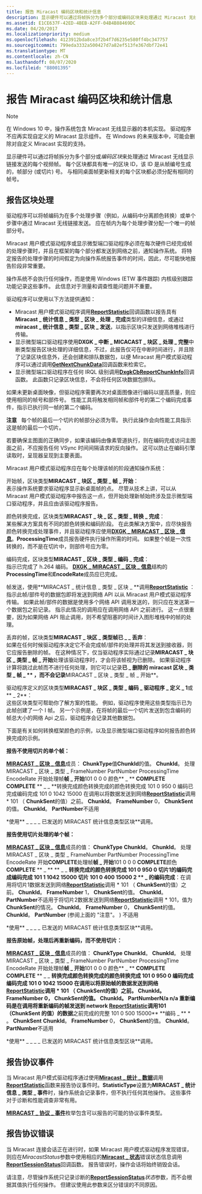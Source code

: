 ```yaml
---
title: 报告 Miracast 编码区块和统计信息
description: 显示硬件可以通过将帧拆分为多个部分或编码区块来处理通过 Miracast 无线显示链接发送的每个视频帧。
ms.assetid: E1CE637F-42ED-4BEB-A2FF-04B4B88469DC
ms.date: 04/20/2017
ms.localizationpriority: medium
ms.openlocfilehash: 4123912bda8ce3f2b4f7d6235e580ff4bc347757
ms.sourcegitcommit: 799eda3332a500427d7a82ef513fe367dbf72e41
ms.translationtype: MT
ms.contentlocale: zh-CN
ms.lasthandoff: 08/07/2020
ms.locfileid: "88001395"
---
```

# <a name="reporting-miracast-encode-chunks-and-statistics"></a>报告 Miracast 编码区块和统计信息

> [!NOTE]
> 在 Windows 10 中，操作系统包含 Miracast 无线显示器的本机实现。 驱动程序不应再实现自定义的 Miracast 显示组件。 在 Windows 的未来版本中，可能会删除对自定义 Miracast 实现的支持。

显示硬件可以通过将帧拆分为多个部分或*编码区块*来处理通过 Miracast 无线显示链接发送的每个视频帧。 每个区块都具有唯一的区块 ID，该 ID 是从帧编号生成的，帧部分 (或切片) 号。 与相同桌面帧更新相关的每个区块都必须分配有相同的帧号。

## <a name="span-idreporting_chunk_processingspanspan-idreporting_chunk_processingspanspan-idreporting_chunk_processingspanreporting-chunk-processing"></a><span id="Reporting_chunk_processing"></span><span id="reporting_chunk_processing"></span><span id="REPORTING_CHUNK_PROCESSING"></span>报告区块处理


驱动程序可以将帧编码为在多个处理步骤（例如，从编码中分离颜色转换）或单个步骤中通过 Miracast 无线链接发送。 应在帧内为每个处理步骤分配一个唯一的帧部分号。

Miracast 用户模式驱动程序或显示微型端口驱动程序必须在每次硬件已经完成帧的处理步骤时，并且在框架的每个部分都发送到网络之前，通知操作系统。 将特定报告的处理步骤的时间假定为向操作系统报告事件的时间，因此，尽可能快地报告阶段非常重要。

操作系统不会执行任何操作，而是使用 Windows (ETW 事件跟踪) 内核级别跟踪功能记录这些事件。 此信息对于测量和调查性能问题并不重要。

驱动程序可以使用以下方法提供通知：

-   Miracast 用户模式驱动程序调用[**ReportStatistic**](https://docs.microsoft.com/windows-hardware/drivers/ddi/netdispumdddi/nc-netdispumdddi-pfn_report_statistic)回调函数以报告具有**Miracast \_ 统计信息 \_ 类型 \_ 区块 \_ 处理 \_ 完成**类型的详细信息，或通过**miracast \_ 统计信息 \_ 类型 \_ 区块 \_ 发送**，以指示区块只发送到网络堆栈进行传输。
-   显示微型端口驱动程序使用**DXGK \_ 中断 \_ MICACAST \_ 块区 \_ 处理 \_ 完整**中断类型报告区块处理的详细信息，不过，此报告仅可在中断时间进行，并且除了记录区块信息外，还会创建和排队数据包，以便 Miracast 用户模式驱动程序可以通过调用[**GetNextChunkData**](https://docs.microsoft.com/windows-hardware/drivers/ddi/netdispumdddi/nc-netdispumdddi-pfn_get_next_chunk_data)回调函数来检索它。
-   显示微型端口驱动程序在任何 IRQL 级别调用[**DxgkCbReportChunkInfo**](https://docs.microsoft.com/windows-hardware/drivers/ddi/dispmprt/nc-dispmprt-dxgkcb_miracast_report_chunk_info)回调函数。 此函数只记录区块信息，不会将任何区块数据包排队。

如果未更新桌面映像，但驱动程序需要再次对桌面图像进行编码以提高质量，则应使用相同的帧号和部件号。 性能工具将触发相同帧和部件号的第二个编码完成事件，指示已执行同一帧的第二个编码。

**注意**   每个帧的最后一个切片的帧部分必须为零。 执行此操作会向性能工具指示这是帧的最后一个切片。

 

若要确保主图面的正确同步，如果该编码由像素管道执行，则在编码完成访问主图面之前，不应报告任何 VSync 时间间隔请求的反向操作。 这可以防止在编码引擎读取时，呈现器呈现到主要表面。

Miracast 用户模式驱动程序应在每个处理该帧的阶段通知操作系统：

<span id="Start_frame__chunk_type__MIRACAST_CHUNK_TYPE_FRAME_START_"></span><span id="start_frame__chunk_type__miracast_chunk_type_frame_start_"></span><span id="START_FRAME__CHUNK_TYPE__MIRACAST_CHUNK_TYPE_FRAME_START_"></span>开始帧，区块类型**MIRACAST \_ 块区 \_ 类型 \_ 帧 \_ 开始**：  
表示操作系统要求驱动程序显示新桌面帧的点。 尽管从技术上讲，可以从 Miracast 用户模式驱动程序中报告这一点，但开始处理新帧始终涉及显示微型端口驱动程序，并且应由该驱动程序报告。

<span id="Color_convert_complete__chunk_type_MIRACAST_CHUNK_TYPE_COLOR_CONVERT_COMPLETE_"></span><span id="color_convert_complete__chunk_type_miracast_chunk_type_color_convert_complete_"></span><span id="COLOR_CONVERT_COMPLETE__CHUNK_TYPE_MIRACAST_CHUNK_TYPE_COLOR_CONVERT_COMPLETE_"></span>颜色转换完成，区块类型**MIRACAST \_ 块 \_ 区 \_ 类型 \_ 转换 \_ 完成**：  
某些解决方案具有不同的颜色转换和编码阶段。 在此类解决方案中，应尽快报告颜色转换完成处理事件，并且驱动程序应使用[**DXGK \_ MIRACAST \_ 区块 \_ 信息**](https://docs.microsoft.com/windows-hardware/drivers/ddi/d3dukmdt/ns-d3dukmdt-dxgk_miracast_chunk_info)。**ProcessingTime**成员报告硬件执行操作所需的时间。 如果整个帧是一次性转换的，而不是在切片中，则部件号应为零。

<span id="Encode_complete__chunk_type_MIRACAST_CHUNK_TYPE_ENCODE_COMPLETE_"></span><span id="encode_complete__chunk_type_miracast_chunk_type_encode_complete_"></span><span id="ENCODE_COMPLETE__CHUNK_TYPE_MIRACAST_CHUNK_TYPE_ENCODE_COMPLETE_"></span>编码完成，区块类型**MIRACAST \_ 区块 \_ 类型 \_ 编码 \_ 完成**：  
指示已完成了 h.264 编码。 [**DXGK \_ MIRACAST \_ 区块 \_ 信息**](https://docs.microsoft.com/windows-hardware/drivers/ddi/d3dukmdt/ns-d3dukmdt-dxgk_miracast_chunk_info)结构的**ProcessingTime**和**EncodeRate**成员应已完成。

<span id="Frame_send__calling_ReportStatistic_using_MIRACAST_STATISTIC_TYPE_CHUNK_SENT_"></span><span id="frame_send__calling_reportstatistic_using_miracast_statistic_type_chunk_sent_"></span><span id="FRAME_SEND__CALLING_REPORTSTATISTIC_USING_MIRACAST_STATISTIC_TYPE_CHUNK_SENT_"></span>帧发送，使用**MIRACAST \_ 统计信息 \_ 类型 \_ 区块 \_ **调用[**ReportStatistic**](https://docs.microsoft.com/windows-hardware/drivers/ddi/netdispumdddi/nc-netdispumdddi-pfn_report_statistic) ：  
指示此帧/部件号的数据包即将发送到网络 API 以从 Miracast 用户模式驱动程序传输。 如果此帧/部件的数据是使用多个网络 API 调用发送的，则只应在发送第一个数据包之前记录。 指示此情况的调用应在调用网络 API 之前进行。 这一点很重要，因为如果网络 API 阻止调用，则不希望阻塞的时间计入图形堆栈中的帧的处理。

<span id="Dropped_frame__chunk_type__MIRACAST_CHUNK_TYPE_FRAME_DROPPED_"></span><span id="dropped_frame__chunk_type__miracast_chunk_type_frame_dropped_"></span><span id="DROPPED_FRAME__CHUNK_TYPE__MIRACAST_CHUNK_TYPE_FRAME_DROPPED_"></span>丢弃的帧，区块类型**MIRACAST \_ 块区 \_ 类型帧已 \_ \_ 丢弃**：  
如果在任何时候驱动程序决定它不会完成帧/部件的处理并将其发送到接收器，则它应报告删除的帧。 在这种情况下，仅当驱动程序实际通过记录**MIRACAST \_ 块区 \_ 类型 \_ 帧 \_ 开始**处理该驱动程序时，才会将该帧视为已删除。 如果驱动程序计算将跳过此帧而不进行任何处理，则它可以记录**已 \_ 删除的 miracast 区块 \_ 类型 \_ 帧 \_ ** ，而不会记录**MIRACAST \_ 区块 \_ 类型 \_ 帧 \_ 开始**。

<span id="Driver_defined_chunk_type_MIRACAST_CHUNK_TYPE_ENCODE_DRIVER_DEFINED_1_or__2_"></span><span id="driver_defined_chunk_type_miracast_chunk_type_encode_driver_defined_1_or__2_"></span><span id="DRIVER_DEFINED_CHUNK_TYPE_MIRACAST_CHUNK_TYPE_ENCODE_DRIVER_DEFINED_1_OR__2_"></span>驱动程序定义的区块类型**MIRACAST \_ 块区 \_ 类型 \_ 编码 \_ 驱动程序 \_ 定义 \_ 1**或** \_ 2**：  
这些区块类型可帮助你了解方案的性能。 例如，驱动程序使用这些类型指示已为此帧创建了一个 I 帧。 另一个示例是，在将帧的最后一个切片发送到包含编码的帧总大小的网络 Api 之后，驱动程序会记录其他数据包。

下面是有关如何转换框架颜色的示例，以及显示微型端口驱动程序如何报告颜色转换完成的示例。

**报告不使用切片的单个帧：**

[**MIRACAST \_ 区块 \_ 信息**](https://docs.microsoft.com/windows-hardware/drivers/ddi/netdispumdddi/ns-netdispumdddi-miracast_chunk_info)成员： **ChunkType**值**ChunkId**的值。
**ChunkId**。
处理 MIRACAST \_ 区块 \_ 类型 \_ FrameNumber PartNumber ProcessingTime EncodeRate 开始处理帧**帧 \_ 开始**101 0 0 0 颜色** \_ ** **COMPLETE** **COMPLETE** ** \_ \_ **转换完成颜色转换完成的颜色转换完成 101 0 950 0 编码已完成编码完成 101 0 1042 15000 在调用以将数据发送到网络[**ReportStatistic**](https://docs.microsoft.com/windows-hardware/drivers/ddi/netdispumdddi/nc-netdispumdddi-pfn_report_statistic)调用 \* 101 （ **ChunkSent**的值）之前。 **ChunkId**。 **FrameNumber** 0， **ChunkSent**的值。 **ChunkId**。 **PartNumber**不适用
 

\*使用** \_ \_ \_ \_ 已发送的 MIRACAST 统计信息类型区块**调用。

**报告使用切片处理的单个帧：**

[**MIRACAST \_ 区块 \_ 信息**](https://docs.microsoft.com/windows-hardware/drivers/ddi/netdispumdddi/ns-netdispumdddi-miracast_chunk_info)成员的值： **ChunkType** 
 **ChunkId**。
**ChunkId**。
处理 MIRACAST \_ 区块 \_ 类型 \_ FrameNumber PartNumber ProcessingTime EncodeRate 开始**COMPLETE**处理帧**帧 \_ 开始**101 0 0 0 **COMPLETE**颜色**COMPLETE** ** \_ ** ** \_ \_ **转换完成的颜色转换完成 101 0 950 0 切片1的编码完成编码完成 101 1 1042 15000 切片 101 0 400 15000 2 ** \_ 的编码完成**：在调用将切片1数据发送到网络[**ReportStatistic**](https://docs.microsoft.com/windows-hardware/drivers/ddi/netdispumdddi/nc-netdispumdddi-pfn_report_statistic)调用 \* 101 （ **ChunkSent**的值）之前。 **ChunkId**。 **FrameNumber** 1， **ChunkSent**的值。 **ChunkId**。 **PartNumber**不适用于将切片2数据发送到网络[**ReportStatistic**](https://docs.microsoft.com/windows-hardware/drivers/ddi/netdispumdddi/nc-netdispumdddi-pfn_report_statistic)调用 \* 101，值为**ChunkSent**的情况。 **ChunkId**。 **FrameNumber** 0， **ChunkSent**的值。 **ChunkId**。 **PartNumber** (参阅上面的 "注意"。 ) 不适用
 

\*使用** \_ \_ \_ \_ 已发送的 MIRACAST 统计信息类型区块**调用。

**报告原始帧，处理后再重新编码，而不使用切片：**

[**MIRACAST \_ 区块 \_ 信息**](https://docs.microsoft.com/windows-hardware/drivers/ddi/netdispumdddi/ns-netdispumdddi-miracast_chunk_info)成员的值： **ChunkType** 
 **ChunkId**。
**ChunkId**。
处理 MIRACAST \_ 区块 \_ 类型 \_ FrameNumber PartNumber ProcessingTime EncodeRate 开始处理帧**帧 \_ 开始**101 0 0 0 颜色** \_ ** **COMPLETE** **COMPLETE** ** \_ \_ **转换完成颜色转换完成的颜色转换完成 101 0 950 0 编码完成编码完成 101 0 1042 15000 在调用以将原始帧的数据发送到网络[**ReportStatistic**](https://docs.microsoft.com/windows-hardware/drivers/ddi/netdispumdddi/nc-netdispumdddi-pfn_report_statistic)调用 \* 101 （ **ChunkSent**的值）之前。 **ChunkId**。 **FrameNumber** 0， **ChunkSent**的值。 **ChunkId**。 **PartNumber**N/a n/a 重新编码是在调用将重新编码的帧发送到 network [**ReportStatistic**](https://docs.microsoft.com/windows-hardware/drivers/ddi/netdispumdddi/nc-netdispumdddi-pfn_report_statistic)调用101（ChunkSent 的值）的数据**之前完成的完整 101 0 500 15000** **编码 \_ ** \* 。 **ChunkSent** **ChunkId**。 **FrameNumber** 0， **ChunkSent**的值。 **ChunkId**。 **PartNumber**不适用
 

\*使用** \_ \_ \_ \_ 已发送的 MIRACAST 统计信息类型区块**调用。

## <a name="span-idreporting_protocol_eventsspanspan-idreporting_protocol_eventsspanspan-idreporting_protocol_eventsspanreporting-protocol-events"></a><span id="Reporting_protocol_events"></span><span id="reporting_protocol_events"></span><span id="REPORTING_PROTOCOL_EVENTS"></span>报告协议事件


当 Miracast 用户模式驱动程序通过使用[**Miracast \_ 统计 \_ 数据**](https://docs.microsoft.com/windows-hardware/drivers/ddi/netdispumdddi/ns-netdispumdddi-miracast_statistic_data)调用[**ReportStatistic**](https://docs.microsoft.com/windows-hardware/drivers/ddi/netdispumdddi/nc-netdispumdddi-pfn_report_statistic)函数来报告协议事件时。**StatisticType**设置为**MIRACAST \_ 统计信息 \_ 类型 \_ 事件**时，操作系统会记录事件，但不执行任何其他操作。 这些事件对于诊断和性能调查非常有用。

[**MIRACAST \_ 协议 \_ 事件**](https://docs.microsoft.com/windows-hardware/drivers/ddi/netdispumdddi/ne-netdispumdddi-miracast_protocol_event)枚举包含可以报告的可能的协议事件类型。

## <a name="span-idreporting_protocol_errorsspanspan-idreporting_protocol_errorsspanspan-idreporting_protocol_errorsspanreporting-protocol-errors"></a><span id="Reporting_protocol_errors"></span><span id="reporting_protocol_errors"></span><span id="REPORTING_PROTOCOL_ERRORS"></span>报告协议错误


当 Miracast 连接会话正在进行时，如果 Miracast 用户模式驱动程序发现错误，则应在*MiracastStatus*参数中使用相应的[**Miracast \_ 状态**](https://docs.microsoft.com/windows-hardware/drivers/ddi/netdispumdddi/ne-netdispumdddi-miracast_status)错误状态信息调用[**ReportSessionStatus**](https://docs.microsoft.com/windows-hardware/drivers/ddi/netdispumdddi/nc-netdispumdddi-pfn_report_session_status)回调函数。 报告错误时，操作会话将始终销毁会话。

请注意，尽管操作系统只记录诊断的[**ReportSessionStatus**](https://docs.microsoft.com/windows-hardware/drivers/ddi/netdispumdddi/nc-netdispumdddi-pfn_report_session_status)*状态*参数，而不会根据其值执行任何操作。 但建议使用此参数来区分错误的不同原因。

 

 





